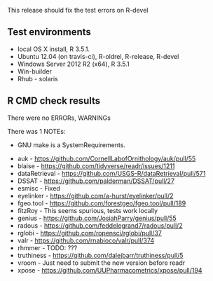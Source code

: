 This release should fix the test errors on R-devel

## Test environments
* local OS X install, R 3.5.1.
* Ubuntu 12.04 (on travis-ci), R-oldrel, R-release, R-devel
* Windows Server 2012 R2 (x64), R 3.5.1
* Win-builder
* Rhub - solaris

## R CMD check results
There were no ERRORs, WARNINGs

There was 1 NOTEs:

* GNU make is a SystemRequirements.

- auk - https://github.com/CornellLabofOrnithology/auk/pull/55
- blaise - https://github.com/tidyverse/readr/issues/1211
- dataRetrieval - https://github.com/USGS-R/dataRetrieval/pull/571
- DSSAT - https://github.com/palderman/DSSAT/pull/27
- esmisc - Fixed
- eyelinker - https://github.com/a-hurst/eyelinker/pull/2
- fgeo.tool - https://github.com/forestgeo/fgeo.tool/pull/189
- fitzRoy - This seems spurious, tests work locally
- genius - https://github.com/JosiahParry/genius/pull/55
- radous - https://github.com/feddelegrand7/radous/pull/2
- rglobi - https://github.com/ropensci/rglobi/pull/37
- valr - https://github.com/rnabioco/valr/pull/374
- rhmmer - TODO: ???
- truthiness - https://github.com/dalejbarr/truthiness/pull/5
- vroom - Just need to submit the new version before readr
- xpose - https://github.com/UUPharmacometrics/xpose/pull/194

